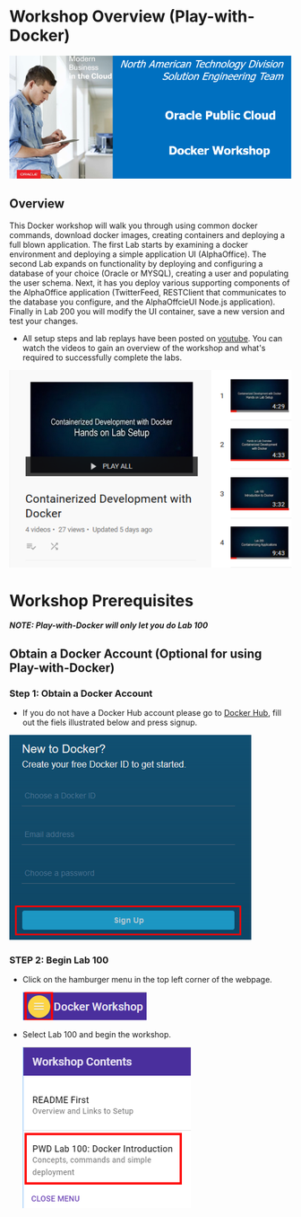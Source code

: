 # Workshop Overview (Play-with-Docker) 

![](images/studentguide/Title.png)

## Overview

This Docker workshop will walk you through using common docker commands, download docker images, creating containers and deploying a full blown application. The first Lab starts by examining a docker environment and deploying a simple application UI (AlphaOffice). The second Lab expands on functionality by deploying and configuring a database of your choice (Oracle or MYSQL), creating a user and populating the user schema. Next, it has you deploy various supporting components of the AlphaOffice application (TwitterFeed, RESTClient that communicates to the database you configure, and the AlphaOffcieUI Node.js application). Finally in Lab 200 you will modify the UI container, save a new version and test your changes.

- All setup steps and lab replays have been posted on [youtube](https://www.youtube.com/playlist?list=PLPIzp-E1msrYGLKIgW3njO3uUkvXD0bAH). You can watch the videos to gain an overview of the workshop and what's required to successfully complete the labs.

![](images/studentguide/youtube.png)

# Workshop Prerequisites 

***NOTE: Play-with-Docker will only let you do Lab 100***

## Obtain a Docker Account (Optional for using Play-with-Docker)

### **Step 1**: Obtain a Docker Account

- If you do not have a Docker Hub account please go to [Docker Hub](https://hub.docker.com/), fill out the fiels illustrated below and press signup.

![](images/studentguide/docker_signup.png)

### **STEP 2**: Begin Lab 100

- Click on the hamburger menu in the top left corner of the webpage.

    ![](images/studentguide/hamburger_6.png)

- Select Lab 100 and begin the workshop.

    ![](images/studentguide/hamburger_3.png)
